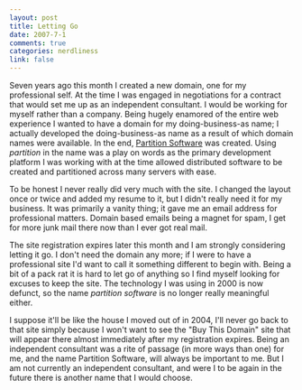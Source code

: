 ```yaml
--- 
layout: post
title: Letting Go
date: 2007-7-1
comments: true
categories: nerdliness
link: false
---
```

Seven years ago this month I created a new domain, one for my professional self.  At the time I was engaged in negotiations for a contract that would set me up as an independent consultant.  I would be working for myself rather than a company.  Being hugely enamored of the entire web experience I wanted to have a domain for my doing-business-as name; I actually developed the doing-business-as name as a result of which domain names were available.  In the end, <a href="http://partitionsoftware.com" title="Partition Software">Partition Software</a> was created.  Using <i>partition</i> in the name was a play on words as the primary development platform I was working with at the time allowed distributed software to be created and partitioned across many servers with ease.

To be honest I never really did very much with the site.  I changed the layout once or twice and added my resume to it, but I didn't really need it for my business.  It was primarily a vanity thing; it gave me an email address for professional matters.  Domain based emails being a magnet for spam, I get for more junk mail there now than I ever got real mail.

The site registration expires later this month and I am strongly considering letting it go.  I don't need the domain any more; if I were to have a professional site I'd want to call it something different to begin with.  Being a bit of a pack rat it is hard to let go of anything so I find myself looking for excuses to keep the site.  The technology I was using in 2000 is now defunct, so the name <i>partition software</i> is no longer really meaningful either.

I suppose it'll be like the house I moved out of in 2004, I'll never go back to that site simply because I won't want to see the "Buy This Domain" site that will appear there almost immediately after my registration expires.  Being an independent consultant was a rite of passage (in more ways than one) for me, and the name Partition Software, will always be important to me.  But I am not currently an independent consultant, and were I to be again in the future there is another name that I would choose.
